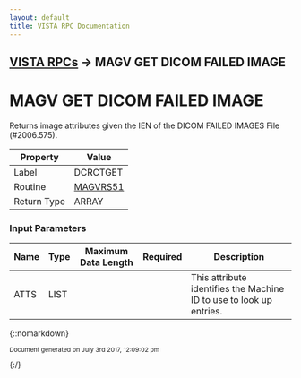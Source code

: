 ```yaml
---
layout: default
title: VISTA RPC Documentation
---
```


## [VISTA RPCs](TableOfContents) &#8594; MAGV GET DICOM FAILED IMAGE
# MAGV GET DICOM FAILED IMAGE

Returns image attributes given the IEN of the DICOM FAILED IMAGES File (#2006.575).

Property | Value
--- | ---
Label | DCRCTGET
Routine | [MAGVRS51](http://code.osehra.org/dox/Routine_MAGVRS51_source.html)
Return Type | ARRAY


### Input Parameters

Name | Type | Maximum Data Length | Required | Description
--- | --- | --- | --- | ---
ATTS | LIST |  |  | This attribute identifies the Machine ID to use to look up entries.



{::nomarkdown} <br/><p style="font-size: 11px">Document generated on July 3rd 2017, 12:09:02 pm</p>{:/}